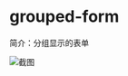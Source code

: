 # grouped-form

简介：分组显示的表单

![截图](https://img.alicdn.com/tfs/TB1faTKg1OSBuNjy0FdXXbDnVXa-2306-1156.png)
